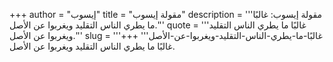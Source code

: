 +++
author = "إيسوب"
title = "مقولة إيسوب"
description = '''مقولة إيسوب: غالبًا ما يطري الناس التقليد ويغربوا عن الأصل.'''
quote = '''غالبًا ما يطري الناس التقليد ويغربوا عن الأصل.'''
slug = '''غالبًا-ما-يطري-الناس-التقليد-ويغربوا-عن-الأصل'''
+++
غالبًا ما يطري الناس التقليد ويغربوا عن الأصل.
